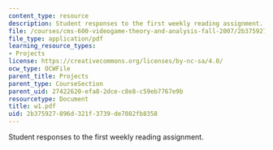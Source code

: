 ```yaml
---
content_type: resource
description: Student responses to the first weekly reading assignment.
file: /courses/cms-600-videogame-theory-and-analysis-fall-2007/2b375927896d321f3739de7082fb8358_w1.pdf
file_type: application/pdf
learning_resource_types:
- Projects
license: https://creativecommons.org/licenses/by-nc-sa/4.0/
ocw_type: OCWFile
parent_title: Projects
parent_type: CourseSection
parent_uid: 27422620-efa8-2dce-c8e8-c59eb7767e9b
resourcetype: Document
title: w1.pdf
uid: 2b375927-896d-321f-3739-de7082fb8358
---
```

Student responses to the first weekly reading assignment.